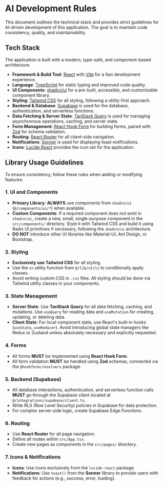 # AI Development Rules

This document outlines the technical stack and provides strict guidelines for AI-driven development of this application. The goal is to maintain code consistency, quality, and maintainability.

## Tech Stack

The application is built with a modern, type-safe, and component-based architecture.

-   **Framework & Build Tool**: [React](https://react.dev/) with [Vite](https://vitejs.dev/) for a fast development experience.
-   **Language**: [TypeScript](https://www.typescriptlang.org/) for static typing and improved code quality.
-   **UI Components**: [shadcn/ui](https://ui.shadcn.com/) for a pre-built, accessible, and customizable component library.
-   **Styling**: [Tailwind CSS](https://tailwindcss.com/) for all styling, following a utility-first approach.
-   **Backend & Database**: [Supabase](https://supabase.com/) is used for the database, authentication, and serverless functions.
-   **Data Fetching & Server State**: [TanStack Query](https://tanstack.com/query/latest) is used for managing asynchronous operations, caching, and server state.
-   **Form Management**: [React Hook Form](https://react-hook-form.com/) for building forms, paired with [Zod](https://zod.dev/) for schema validation.
-   **Routing**: [React Router](https://reactrouter.com/) for all client-side navigation.
-   **Notifications**: [Sonner](https://sonner.emilkowal.ski/) is used for displaying toast notifications.
-   **Icons**: [Lucide React](https://lucide.dev/) provides the icon set for the application.

## Library Usage Guidelines

To ensure consistency, follow these rules when adding or modifying features:

### 1. UI and Components

-   **Primary Library**: **ALWAYS** use components from `shadcn/ui` (`@/components/ui/*`) when available.
-   **Custom Components**: If a required component does not exist in `shadcn/ui`, create a new, small, single-purpose component in the `src/components/` directory. Style it with Tailwind CSS and build it using Radix UI primitives if necessary, following the `shadcn/ui` architecture.
-   **DO NOT** introduce other UI libraries like Material-UI, Ant Design, or Bootstrap.

### 2. Styling

-   **Exclusively use Tailwind CSS** for all styling.
-   Use the `cn` utility function from `@/lib/utils` to conditionally apply classes.
-   Avoid writing custom CSS in `.css` files. All styling should be done via Tailwind utility classes in your components.

### 3. State Management

-   **Server State**: Use **TanStack Query** for all data fetching, caching, and mutations. Use `useQuery` for reading data and `useMutation` for creating, updating, or deleting data.
-   **Client State**: For local component state, use React's built-in hooks (`useState`, `useReducer`). Avoid introducing global state managers like Redux or Zustand unless absolutely necessary and explicitly requested.

### 4. Forms

-   All forms **MUST** be implemented using **React Hook Form**.
-   All form validation **MUST** be handled using **Zod** schemas, connected via the `@hookform/resolvers` package.

### 5. Backend (Supabase)

-   All database interactions, authentication, and serverless function calls **MUST** go through the Supabase client located at `@/integrations/supabase/client.ts`.
-   Write RLS (Row Level Security) policies in Supabase for data protection.
-   For complex server-side logic, create Supabase Edge Functions.

### 6. Routing

-   Use **React Router** for all page navigation.
-   Define all routes within `src/App.tsx`.
-   Create new pages as components in the `src/pages/` directory.

### 7. Icons & Notifications

-   **Icons**: Use icons exclusively from the `lucide-react` package.
-   **Notifications**: Use `toast()` from the **Sonner** library to provide users with feedback for actions (e.g., success, error, loading).